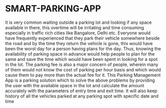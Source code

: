 # SMART-PARKING-APP
It is very common waiting outside a parking lot and looking if any space available in
there, this overtime will be irritating and time consuming especially in traffic rich cities
like Bangalore, Delhi etc.
Everyone would have frequently experienced that they park their vehicle somewhere
beside the road and by the time they return the vehicle is gone, this would have been
the worst day for a person having plans for the day. Thus, knowing the availability of
parking space in advance would help people to plan for the same and save the time
which would have been spent in looking for a spot in the lot. The parking fee is also a
major concern of people, wherein many of them would not know the cost of parking
per hour basis and which would cause them to pay more than the actual fee for it. This
Parking Management App is a parking solution which to solve the above problems by
providing the user with the available space in the lot and calculate the amount
accurately with the parameters of entry time and exit time. It will also keep history of
all the vehicles parked at any parking spot with specific date and time
